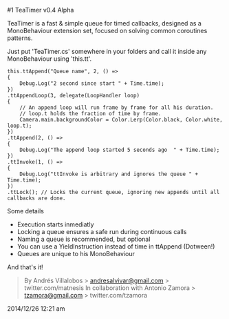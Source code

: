 #1 TeaTimer v0.4 Alpha

TeaTimer is a fast & simple queue for timed callbacks, designed as a
MonoBehaviour extension set, focused on solving common coroutines patterns.

Just put 'TeaTimer.cs' somewhere in your folders and call it inside any
MonoBehaviour using 'this.tt'.


	this.ttAppend("Queue name", 2, () =>
	{
		Debug.Log("2 second since start " + Time.time);
	})
	.ttAppendLoop(3, delegate(LoopHandler loop)
	{
		// An append loop will run frame by frame for all his duration.
		// loop.t holds the fraction of time by frame.
		Camera.main.backgroundColor = Color.Lerp(Color.black, Color.white, loop.t);
	})
	.ttAppend(2, () =>
	{
		Debug.Log("The append loop started 5 seconds ago  " + Time.time);
	})
	.ttInvoke(1, () =>
	{
		Debug.Log("ttInvoke is arbitrary and ignores the queue " + Time.time);
	})
	.ttLock(); // Locks the current queue, ignoring new appends until all callbacks are done.


Some details
- Execution starts inmediatly
- Locking a queue ensures a safe run during continuous calls
- Naming a queue is recommended, but optional
- You can use a YieldInstruction instead of time in ttAppend (Dotween!)
- Queues are unique to his MonoBehaviour

And that's it!

>By Andrés Villalobos > andresalvivar@gmail.com > twitter.com/matnesis
>In collaboration with Antonio Zamora > tzamora@gmail.com > twitter.com/tzamora

2014/12/26 12:21 am